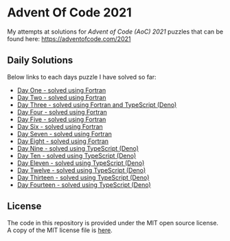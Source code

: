 # Advent Of Code 2021

My attempts at solutions for *Advent of Code (AoC) 2021* puzzles that can be found 
here: https://adventofcode.com/2021

## Daily Solutions

Below links to each days puzzle I have solved so far:

- [Day One - solved using Fortran](./Day-01/Day01-Puzzle.md)
- [Day Two - solved using Fortran](./Day-02/Day02-Puzzle.md)
- [Day Three - solved using Fortran and TypeScript (Deno)](./Day-03/Day03-Puzzle.md)
- [Day Four - solved using Fortran](./Day-04/Day04-Puzzle.md)
- [Day Five - solved using Fortran](./Day-05/Day05-Puzzle.md)
- [Day Six - solved using Fortran](./Day-06/Day06-Puzzle.md)
- [Day Seven - solved using Fortran](./Day-07/Day07-Puzzle.md)
- [Day Eight - solved using Fortran](./Day-08/Day08-Puzzle.md)
- [Day Nine - solved using TypeScript (Deno)](./Day-09/Day09-Puzzle.md)
- [Day Ten - solved using TypeScript (Deno)](./Day-10/Day10-Puzzle.md)
- [Day Eleven - solved using TypeScript (Deno)](./Day-11/Day11-Puzzle.md)
- [Day Twelve - solved using TypeScript (Deno)](./Day-12/Day12-Puzzle.md)
- [Day Thirteen - solved using TypeScript (Deno)](./Day-13/Day13-Puzzle.md)
- [Day Fourteen - solved using TypeScript (Deno)](./Day-14/Day14-Puzzle.md)

## License

The code in this repository is provided under the MIT open source license. A copy of the 
MIT license file is [here](./LICENSE).